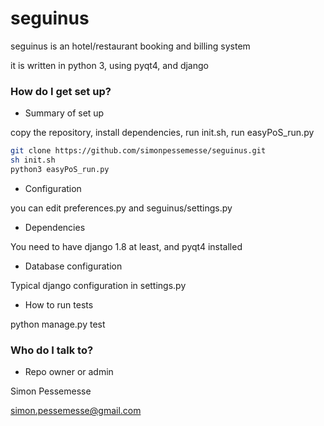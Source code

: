 # seguinus
seguinus is an hotel/restaurant booking and billing system 


it is written in python 3, using pyqt4, and django
### How do I get set up? ###

* Summary of set up

copy the repository, install dependencies, run init.sh, run easyPoS_run.py
```bash
git clone https://github.com/simonpessemesse/seguinus.git
sh init.sh
python3 easyPoS_run.py

```

* Configuration

you can edit preferences.py and seguinus/settings.py

* Dependencies

You need to have django 1.8 at least, and pyqt4 installed

* Database configuration

Typical django configuration in settings.py

* How to run tests

python manage.py test


### Who do I talk to? ###

* Repo owner or admin

Simon Pessemesse

simon.pessemesse@gmail.com



